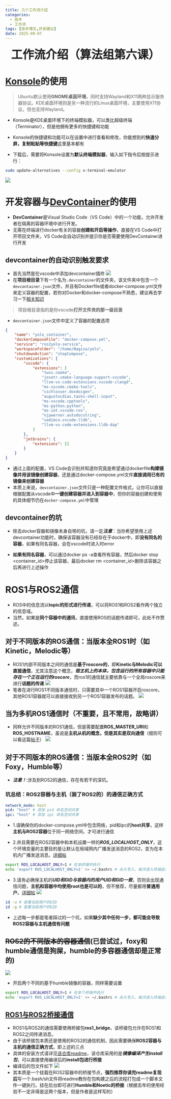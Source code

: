 ```yaml
---
title: 几个工作流介绍
categories: 
  - 技术
  - 工作流
tags: [技术博文,开发建议]
date: 2025-09-07
---
```

<div align="center" style="font-size: 36px; font-weight: 800;">
  工作流介绍（算法组第六课）
</div>

# [Konsole](https://konsole.kde.org/download.html)的使用
> Ubuntu默认使用**GNOME桌面环境**，同时支持Wayland和X11两种显示服务器协议。KDE桌面环境则是另一种流行的Linux桌面环境，主要使用X11协议，但也支持Wayland。

- Konsole是KDE桌面环境下的终端模拟器，可以类比超级终端（Terminator），但是他拥有更多的快捷键和功能
- Konsole的快捷键和功能可以在设置中进行查看和修改，你能想到的**快速分屏，复制粘贴等快捷键**这里基本都有

- 下载后，需要将Konsole设置为**默认终端模拟器**，输入如下指令后按提示进行：
```bash
sudo update-alternatives --config x-terminal-emulator
```
![](../blog-img/workflow/image.png)

# 开发容器与[DevContainer](https://code.visualstudio.com/docs/devcontainers/containers)的使用
- **DevContainer**是Visual Studio Code（VS Code）中的一个功能，允许开发者在隔离的容器环境中进行开发。
- 无需在终端进行docker有关的容器**创建和开启等操作**，直接在VS Code中打开项目文件夹，VS Code会自动识别并提示你是否需要使用DevContainer进行开发

## devcontainer的自动识别触发要求
- 首先当然是在vscode中添加devcontainer插件
![](../blog-img/workflow/image1.png)
- 在**项目根目录**下有一个名为`.devcontainer`的文件夹，该文件夹中包含一个`devcontainer.json`文件，并且有Dockerfile或者docker-compose.yml文件来定义容器的配置，若你对Docker和docker-compose不熟悉，建议再去学习一下[相关知识](https://tlf-nagisa-blog.com/2025/03/15/docker1/)

> 项目根目录指的是你vscode**打开文件夹的那一级目录**
- `devcontainer.json`文件中定义了容器的配置选项
```json
{
    "name": "yolo_container",
    "dockerComposeFile": "docker-compose.yml",
    "service": "ros2yolo-service",
    "workspaceFolder": "/home/Nagisa/yolo",
    "shutdownAction": "stopCompose",
    "customizations": {
        "vscode": {
            "extensions": [
                "twxs.cmake",
                "josetr.cmake-language-support-vscode",
                "llvm-vs-code-extensions.vscode-clangd",
                "ms-vscode.cmake-tools",
                "cschlosser.doxdocgen",
                "augustocdias.tasks-shell-input",
                "ms-vscode.cpptools",
                "ms-python.python",
                "ms-iot.vscode-ros",
                "njpwerner.autodocstring",
                "vadimcn.vscode-lldb",
                "llvm-vs-code-extensions.lldb-dap"
            ]
        },
        "jetbrains": {
            "extensions": []
        }
    }
}
``` 
- 通过上面的配置，VS Code会识别并知道你究竟是希望通过dockerfile**构建镜像并用该镜像创建容器**，还是通过docker-compose.yml文件**直接调用已有的镜像来创建容器**
- 本质上来说，`devcontainer.json`文件只是一种配置文件格式，让你可以直接根据配置从vscode中**一键创建容器并进入到容器中**，但你的容器创建和使用的具体细节仍在`docker-compose.yml`中管理

## devcontainer的坑
- 除去docker容器和镜像本身自带的坑，请一定***注意***：当你希望使用上述devcontainer功能时，确保该容器没有已经存在于docker中，即**没有同名的容器**，如果有同名容器，会在vscode时进入时error

- **如果有同名容器**，可以通过docker ps -a查看所有容器，然后docker stop <container_id>停止该容器，最后docker rm <container_id>删除该容器之后再进行上述操作

# ROS1与ROS2通信
- ROS中的信息流以**topic的形式进行传递**，可以将ROS1和ROS2看作两个独立的信息域。
- 当然，如果是**同个容器中的通讯**，直接使用ROS的话题传递即可，此处不作赘述。

## 对于不同版本的ROS通信：当版本全ROS1时（如Kinetic，Melodic等）
- ROS1内部不同版本之间的通信是**基于roscore的**，即**Kinetic与Melodic可以直接通信**，尤其注意这个概念，***宿主机上的本体，包含运行的所有容器中只能存在一个正在运行的roscore***，而ros1的通信就主要依靠与一个全局roscore来进行**话题的传递**
![](../blog-img/workflow/image2.png)
- 笔者在进行ROS1不同版本通信时，只需要其中一个ROS1容器开启roscore，其他ROS1容器就可以直接接收到另一个ROS1容器发布的话题。
![](../blog-img/workflow/image3.png)

## 当为多机ROS1通信时（不重要，且不常用，故略讲）
- 同样允许不同版本的ROS1通信，但是需要配置**ROS_MASTER_URI**和**ROS_HOSTNAME**，虽说是**主机从机的概念，但是其实是双向通信**（细则可以看这篇[帖子](https://www.cnblogs.com/binbin2002/p/18732070)）
![](../blog-img/workflow/image4.png)

## 对于不同版本的ROS通信：当版本全ROS2时（如Foxy，Humble等）
- ***注意！***:涉及到ROS2的通信，存在有若干的深坑。
### 坑总结：ROS2容器与主机（装了ROS2的）的通信正确方式
```yaml
network_mode: host
pid: "host" # 添加 pid 命名空间共享
ipc: "host" # 添加 ipc 命名空间共享 
```
- 1.请确保你的docker-compose.yml中包含网络，pid和ipc的**host共享**，这样**主机与ROS2容器**位于同一网络空间，才可进行通信

- 2.并且需要在ROS2容器中和本机设置一样的***ROS_LOCALHOST_ONLY***，这个环境变量的主要目的是让默认在局域网内广播发送消息的ROS2，变为在本机内广播发送消息。[详细帖](https://blog.csdn.net/qq_35395195/article/details/129529387)

```bash
export ROS_LOCALHOST_ONLY=1 # 在本终端中执行
echo 'export ROS_LOCALHOST_ONLY=1' >> ~/.bashrc # 永久写入，每次进入终端自动执行
```
- 3.请务必确保主机的***UID和GID与容器内的用户UID和GID一致***，否则会出现通信问题，**主机和容器中均使用root也是可以的**，但不推荐，尽量都用**普通用户**。[详细帖](https://blog.csdn.net/weixin_42106287/article/details/148282265)
![](../blog-img/workflow/image8.png)
```bash
id -u # 查看当前用户的UID
id -g # 查看当前用户的GID
```
- 上述每一步都是笔者踩过的一个坑，如果**缺少其中任何一步，都可能会导致ROS2容器与主机通信有问题**

## ~~ROS2的不同版本的容器通信~~(已尝试过，foxy和humble通信是狗屎，humble的多容器通信却是正常的)
![](../blog-img/workflow/image10.png)
- 开启两个不同的基于humble镜像的容器，同样需要设置
```bash
export ROS_LOCALHOST_ONLY=1 # 在本个终端中执行
echo 'export ROS_LOCALHOST_ONLY=1' >> ~/.bashrc # 永久写入，每次进入终端自动执行
```
## [ROS1与ROS2桥接通信](https://github.com/TommyChangUMD/ros-humble-ros1-bridge-builder)
- ROS1与ROS2的通信需要使用桥接包**ros1_bridge**，该桥接包允许在ROS1和ROS2之间传递消息。
- 由于该桥接包本质还是使用的ROS2的通信机制，因此需要确保**ROS2容器与主机的通信正确方式**，即上述的三点
- 具体的安装方式请详见[该仓库readme](https://github.com/TommyChangUMD/ros-humble-ros1-bridge-builder)，该仓库采用的是***镜像编译产生install包***，可以直接使用编译后的**install包进行桥接**
- 编译后的包文件如下
![](../blog-img/workflow/image11.png)
- 其本质是一个挂载在ROS2容器中的桥接节点，**强烈推荐你读完readme复现后**写一个.bash/sh文件将readme教你在包构建之后的流程打包成一个脚本文件一键执行。挂在后台即可进行**Humble和Noetic的桥接**（根据去年的使用经验不一定非得是这两个版本，但是作者是这样写的）